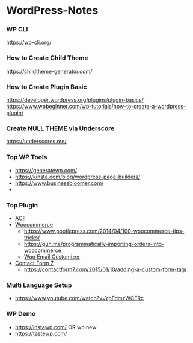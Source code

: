 # WordPress-Notes

### WP CLI
https://wp-cli.org/

### How to Create Child Theme
https://childtheme-generator.com/

### How to Create Plugin Basic
https://developer.wordpress.org/plugins/plugin-basics/
https://www.wpbeginner.com/wp-tutorials/how-to-create-a-wordpress-plugin/

### Create NULL THEME via Underscore
https://underscores.me/

### Top WP Tools
- https://generatewp.com/
- https://kinsta.com/blog/wordpress-page-builders/
- https://www.businessbloomer.com/
- 

### Top Plugin
- [ACF](https://www.advancedcustomfields.com/)
- [Woocommerce](https://wordpress.org/plugins/woocommerce/)
  - https://www.pootlepress.com/2014/04/100-woocommerce-tips-tricks/
  - https://guh.me/programmatically-importing-orders-into-woocommerce
  - [Woo Email Customizer](https://wordpress.org/plugins/decorator-woocommerce-email-customizer/)
- [Contact Form 7](https://wordpress.org/plugins/contact-form-7/)
  - https://contactform7.com/2015/01/10/adding-a-custom-form-tag/

### Multi Language Setup
- https://www.youtube.com/watch?v=YpFdmzWCFRc

### WP Demo
- https://instawp.com/ OR wp.new
- https://tastewp.com/
